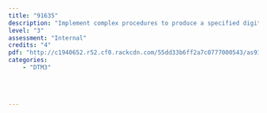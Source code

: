 ```yaml
---
title: "91635"
description: "Implement complex procedures to produce a specified digital media outcome."
level: "3"
assessment: "Internal"
credits: "4"
pdf: "http://c1940652.r52.cf0.rackcdn.com/55dd33b6ff2a7c0777000543/as91635.pdf"
categories:
    - "DTM3"
    
    
    
    
---
```

